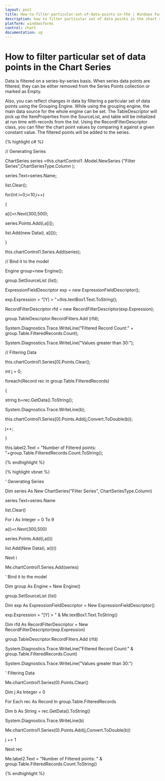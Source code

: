 ```yaml
---
layout: post
title: How-to-filter-particular-set-of-data-points-in-the | Windows Forms | Syncfusion
description: how to filter particular set of data points in the chart series
platform: windowsforms
control: chart
documentation: ug
---
```


# How to filter particular set of data points in the Chart Series

Data is filtered on a series-by-series basis. When series data points are filtered, they can be either removed from the Series Points collection or marked as Empty.

Also, you can reflect changes in data by filtering a particular set of data points using the Grouping Engine. While using the grouping engine, the main data source for the whole engine can be set. The TableDescriptor will pick up the ItemProperties from the SourceList, and table will be initialized at run time with records from the list. Using the RecordFilterDescriptor class, you can filter the chart point values by comparing it against a given constant value. The filtered points will be added to the series.



 {% highlight c# %}



// Generating Series

ChartSeries series =this.chartControl1 .Model.NewSeries ("Filter Series",ChartSeriesType.Column );

series.Text=series.Name;

list.Clear();

for(int i=0;i<10;i++)

{

a[i]=r.Next(300,500);

series.Points.Add(i,a[i]);

list.Add(new Data(i, a[i]));

}

this.chartControl1.Series.Add(series);



// Bind it to the model

Engine group=new Engine();

group.SetSourceList (list);

ExpressionFieldDescriptor exp = new ExpressionFieldDescriptor();

exp.Expression = "[Y] > "+this.textBox1.Text.ToString();

RecordFilterDescriptor rfd = new RecordFilterDescriptor(exp.Expression);

group.TableDescriptor.RecordFilters.Add (rfd);

System.Diagnostics.Trace.WriteLine("Filtered Record Count:" + group.Table.FilteredRecords.Count);

System.Diagnostics.Trace.WriteLine("Values greater than 30:");



// Filtering Data

this.chartControl1.Series[0].Points.Clear();

int j = 0;

foreach(Record rec in group.Table.FilteredRecords)

{

string b=rec.GetData().ToString();

System.Diagnostics.Trace.WriteLine(b);

this.chartControl1.Series[0].Points.Add(j,Convert.ToDouble(b));

j++;

}

this.label2.Text = "Number of Filtered points: "+group.Table.FilteredRecords.Count.ToString();

{% endhighlight %}

{% highlight vbnet %}



' Generating Series

Dim series As New ChartSeries("Filter Series", ChartSeriesType.Column)

series.Text=series.Name

list.Clear()

For i As Integer = 0 To 9

a(i)=r.Next(300,500)

series.Points.Add(i,a(i))

list.Add(New Data(i, a(i)))

Next i

Me.chartControl1.Series.Add(series)



' Bind it to the model

Dim group As Engine = New Engine()

group.SetSourceList (list)

Dim exp As ExpressionFieldDescriptor = New ExpressionFieldDescriptor()

exp.Expression = "[Y] > " & Me.textBox1.Text.ToString()

Dim rfd As RecordFilterDescriptor = New RecordFilterDescriptor(exp.Expression)

group.TableDescriptor.RecordFilters.Add (rfd)

System.Diagnostics.Trace.WriteLine("Filtered Record Count:" & group.Table.FilteredRecords.Count)

System.Diagnostics.Trace.WriteLine("Values greater than 30:")



' Filtering Data

Me.chartControl1.Series(0).Points.Clear()

Dim j As Integer = 0

For Each rec As Record In group.Table.FilteredRecords

Dim b As String = rec.GetData().ToString()

System.Diagnostics.Trace.WriteLine(b)

Me.chartControl1.Series(0).Points.Add(j,Convert.ToDouble(b))

j += 1

Next rec

Me.label2.Text = "Number of Filtered points: " & group.Table.FilteredRecords.Count.ToString()

{% endhighlight %}

